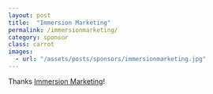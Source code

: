 ```yaml
---
layout: post
title:  "Immersion Marketing"
permalink: /immersionmarketing/
category: sponsor
class: carrot
images: 
  - url: "/assets/posts/sponsors/immersionmarketing.jpg"
---
```


Thanks [Immersion Marketing](http://www.immersionmarketing.co.nz)!
